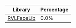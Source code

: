| Library | Percentage |
| ------------- | ------------- |
| [RVLFaceLib](https://github.com/shibbo/RVL_SDK/blob/main/docs/lib/RVLFaceLib.md) | 0.0% |
